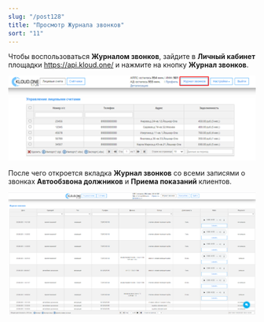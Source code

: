 ```yaml
---
slug: "/post128"
title: "Просмотр Журнала звонков"
sort: "11"
---
```


Чтобы воспользоваться **Журналом звонков**, зайдите в **Личный кабинет** площадки https://api.kloud.one/ и нажмите на кнопку **Журнал звонков**.

![Картинка](./images/how_to_view_calllog_butt_call_log.png "Журнал звонков")

После чего откроется вкладка **Журнал звонков** со всеми записями о звонках **Автообзвона должников** и **Приема показаний** клиентов.

![Картинка](./images/how_to_view_calllog_butt_call_log2.png "Журнал звонков")